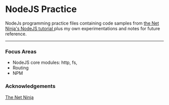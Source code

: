 # NodeJS Practice

NodeJs programming practice files containing code samples from [the Net Ninja's NodeJS tutorial ](https://www.youtube.com/watch?v=zb3Qk8SG5Ms&list=PL4cUxeGkcC9jsz4LDYc6kv3ymONOKxwBU&index=2&ab_channel=TheNetNinja) plus my own experimentations and notes for future reference.

<hr/>

### Focus Areas

- NodeJS core modules: http, fs,
- Routing
- NPM

### Acknowledgements

[The Net Ninja](https://netninja.dev/)
